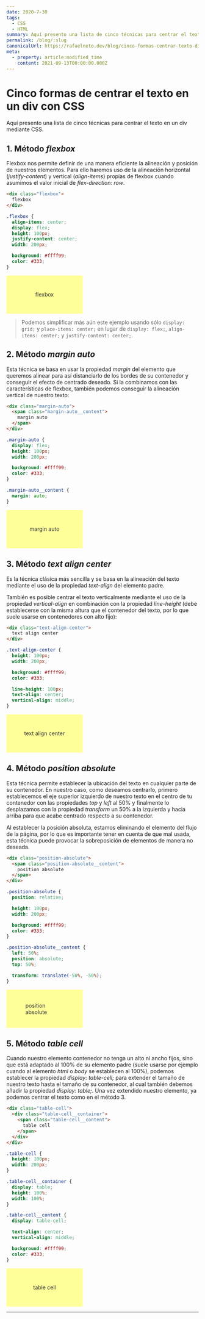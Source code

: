 ```yaml
---
date: 2020-7-30
tags:
  - CSS
  - HTML
summary: Aquí presento una lista de cinco técnicas para centrar el texto en un div mediante CSS.
permalink: /blog/:slug
canonicalUrl: https://rafaelneto.dev/blog/cinco-formas-centrar-texto-div-css/
meta:
  - property: article:modified_time
    content: 2021-09-13T00:00:00.000Z
---
```


# Cinco formas de centrar el texto en un div con CSS

<social-share class="social-share--header" />
<last-updated custom-value="2021-09-13" />

Aquí presento una lista de cinco técnicas para centrar el texto en un div mediante CSS.


## 1. Método _flexbox_

Flexbox nos permite definir de una manera eficiente la alineación y posición de nuestros elementos. Para ello haremos uso de la alineación horizontal (_justify-content_) y vertical (_align-items_) propias de flexbox cuando asumimos el valor inicial de _flex-direction: row_.

``` html
<div class="flexbox">
  flexbox
</div>
```

``` css
.flexbox {
  align-items: center;
  display: flex;
  height: 100px;
  justify-content: center;
  width: 200px;

  background: #ffff99;
  color: #333;
}
```

<style>
.flexbox {
  align-items: center;
  display: flex;
  height: 100px;
  justify-content: center;
  width: 200px;

  background: #ffff99;
  color: #333;
}
</style>

<div class="flexbox">
  flexbox
</div>

> Podemos simplificar más aún este ejemplo usando sólo ```display: grid;``` y ```place-items: center;``` en lugar de ```display: flex;```, ```align-items: center;``` y ```justify-content: center;```.

## 2. Método _margin auto_

Esta técnica se basa en usar la propiedad _margin_ del elemento que queremos alinear para así distanciarlo de los bordes de su contenedor y conseguir el efecto de centrado deseado. Si la combinamos con las características de flexbox, también podemos conseguir la alineación vertical de nuestro texto:

``` html
<div class="margin-auto">
  <span class="margin-auto__content">
    margin auto
  </span>
</div>
```

``` css
.margin-auto {
  display: flex;
  height: 100px;
  width: 200px;

  background: #ffff99;
  color: #333;
}

.margin-auto__content {
  margin: auto;
}
```

<style>
.margin-auto {
  display: flex;
  height: 100px;
  width: 200px;

  background: #ffff99;
  color: #333;
}

.margin-auto__content {
  margin: auto;
}
</style>

<div class="margin-auto">
  <span class="margin-auto__content">
    margin auto
  </span>
</div>

## 3. Método _text align center_

Es la técnica clásica más sencilla y se basa en la alineación del texto mediante el uso de la propiedad _text-align_ del elemento padre.

También es posible centrar el texto verticalmente mediante el uso de la propiedad _vertical-align_ en combinación con la propiedad _line-height_ (debe establecerse con la misma altura que el contenedor del texto, por lo que suele usarse en contenedores con alto fijo):

``` html
<div class="text-align-center">
  text align center
</div>
```

``` css
.text-align-center {
  height: 100px;
  width: 200px;

  background: #ffff99;
  color: #333;

  line-height: 100px;
  text-align: center;
  vertical-align: middle;
}
```

<style>
.text-align-center {
  height: 100px;
  width: 200px;

  background: #ffff99;
  color: #333;

  line-height: 100px;
  text-align: center;
  vertical-align: middle;
}
</style>

<div class="text-align-center">
  text align center
</div>

## 4. Método _position absolute_

Esta técnica permite establecer la ubicación del texto en cualquier parte de su contenedor. En nuestro caso, como deseamos centrarlo, primero establecemos el eje superior izquierdo de nuestro texto en el centro de tu contenedor con las propiedades _top_ y _left_ al 50% y finalmente lo desplazamos con la propiedad _transform_ un 50% a la izquierda y hacia arriba para que acabe centrado respecto a su contenedor.

Al establecer la posición absoluta, estamos eliminando el elemento del flujo de la página, por lo que es importante tener en cuenta de que mal usada, esta técnica puede provocar la sobreposición de elementos de manera no deseada.

``` html
<div class="position-absolute">
  <span class="position-absolute__content">
    position absolute
  </span>
</div>
```

``` css
.position-absolute {
  position: relative;

  height: 100px;
  width: 200px;

  background: #ffff99;
  color: #333;
}

.position-absolute__content {
  left: 50%;
  position: absolute;
  top: 50%;

  transform: translate(-50%, -50%);
}
```

<style>
.position-absolute {
  position: relative;

  height: 100px;
  width: 200px;

  background: #ffff99;
  color: #333;
}

.position-absolute__content {
  position: absolute;

  left: 50%;
  top: 50%;

  transform: translate(-50%, -50%);
}
</style>

<div class="position-absolute">
  <span class="position-absolute__content">
    position absolute
  </span>
</div>

## 5. Método _table cell_

Cuando nuestro elemento contenedor no tenga un alto ni ancho fijos, sino que está adaptado al 100% de su elemento padre (suele usarse por ejemplo cuando al elemento _html_ o _body_ se establecen al 100%), podemos establecer la propiedad _display: table-cell;_ para extender el tamaño de nuestro texto hasta el tamaño de su contenedor, al cual también debemos añadir la propiedad _display: table;_. Una vez extendido nuestro elemento, ya podemos centrar el texto como en el método 3.

``` html
<div class="table-cell">
  <div class="table-cell__container">
    <span class="table-cell__content">
      table cell
    </span>
  </div>
</div>
```

``` css
.table-cell {
  height: 100px;
  width: 200px;
}

.table-cell__container {
  display: table;
  height: 100%;
  width: 100%;
}

.table-cell__content {
  display: table-cell;

  text-align: center;
  vertical-align: middle;

  background: #ffff99;
  color: #333;
}
```

<style>
.table-cell {
  height: 100px;
  width: 200px;
}

.table-cell__container {
  display: table;
  height: 100%;
  width: 100%;
}

.table-cell__content {
  display: table-cell;

  text-align: center;
  vertical-align: middle;

  background: #ffff99;
  color: #333;
}
</style>

<div class="table-cell">
  <div class="table-cell__container">
    <span class="table-cell__content">
      table cell
    </span>
  </div>
</div>

---
<social-share class="social-share--footer" />
